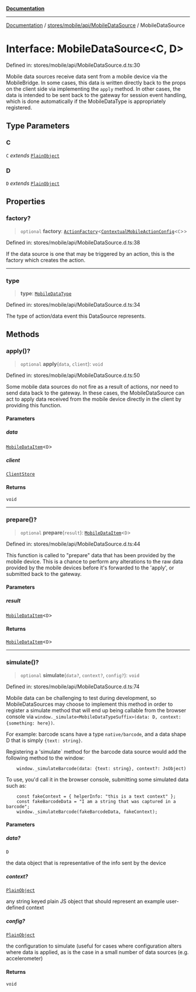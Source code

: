 [**Documentation**](../../../../../index.md)

***

[Documentation](../../../../../index.md) / [stores/mobile/api/MobileDataSource](../index.md) / MobileDataSource

# Interface: MobileDataSource\<C, D\>

Defined in: stores/mobile/api/MobileDataSource.d.ts:30

Mobile data sources receive data sent from a mobile device via the MobileBridge. In some cases, this data is written
directly back to the props on the client side via implementing the `apply` method.  In other cases, the data is
intended to be sent back to the gateway for session event handling, which is done automatically if the
MobileDataType is appropriately registered.

## Type Parameters

### C

`C` *extends* [`PlainObject`](../../../../../perspective-client/type-aliases/PlainObject.md)

### D

`D` *extends* [`PlainObject`](../../../../../perspective-client/type-aliases/PlainObject.md)

## Properties

### factory?

> `optional` **factory**: [`ActionFactory`](../../../../../api/action/ActionRegistry/interfaces/ActionFactory.md)\<[`ContextualMobileActionConfig`](../../MobileAction/interfaces/ContextualMobileActionConfig.md)\<`C`\>\>

Defined in: stores/mobile/api/MobileDataSource.d.ts:38

If the data source is one that may be triggered by an action, this is the factory which creates the action.

***

### type

> **type**: [`MobileDataType`](../../MobileDataType/enumerations/MobileDataType.md)

Defined in: stores/mobile/api/MobileDataSource.d.ts:34

The type of action/data event this DataSource represents.

## Methods

### apply()?

> `optional` **apply**(`data`, `client`): `void`

Defined in: stores/mobile/api/MobileDataSource.d.ts:50

Some mobile data sources do not fire as a result of actions, nor need to send data back to the gateway.
In these cases, the MobileDataSource can act to apply data received from the mobile device directly in the
client by providing this function.

#### Parameters

##### data

[`MobileDataItem`](MobileDataItem.md)\<`D`\>

##### client

[`ClientStore`](../../../../ClientStore/classes/ClientStore.md)

#### Returns

`void`

***

### prepare()?

> `optional` **prepare**(`result`): [`MobileDataItem`](MobileDataItem.md)\<`D`\>

Defined in: stores/mobile/api/MobileDataSource.d.ts:44

This function is called to "prepare" data that has been provided by the mobile device.  This is a chance to
perform any alterations to the raw data provided by the mobile devices before it's forwarded to the 'apply',
or submitted back to the gateway.

#### Parameters

##### result

[`MobileDataItem`](MobileDataItem.md)\<`D`\>

#### Returns

[`MobileDataItem`](MobileDataItem.md)\<`D`\>

***

### simulate()?

> `optional` **simulate**(`data?`, `context?`, `config?`): `void`

Defined in: stores/mobile/api/MobileDataSource.d.ts:74

Mobile data can be challenging to test during development, so MobileDataSources may choose to implement this
method in order to register a simulate method that will end up being callable from the browser console via
`window._simulate<MobileDataTypeSuffix>(data: D, context: {something: here})`.

For example: barcode scans have a type `native/barcode`, and a data shape D that is simply `{text: string}`.

Registering a 'simulate` method for the barcode data source would add the following method to the window:
```
    window._simulateBarcode(data: {text: string}, context?: JsObject)
```
To use, you'd call it in the browser console, submitting some simulated data such as:
```
    const fakeContext = { helperInfo: "this is a text context" };
    const fakeBarcodeData = "I am a string that was captured in a barcode";
    window._simulateBarcode(fakeBarcodeData, fakeContext);
```

#### Parameters

##### data?

`D`

the data object that is representative of the info sent by the device

##### context?

[`PlainObject`](../../../../../perspective-client/type-aliases/PlainObject.md)

any string keyed plain JS object that should represent an example user-defined context

##### config?

[`PlainObject`](../../../../../perspective-client/type-aliases/PlainObject.md)

the configuration to simulate (useful for cases where configuration alters where data is applied,
as is the case in a small number of data sources (e.g. accelerometer)

#### Returns

`void`
